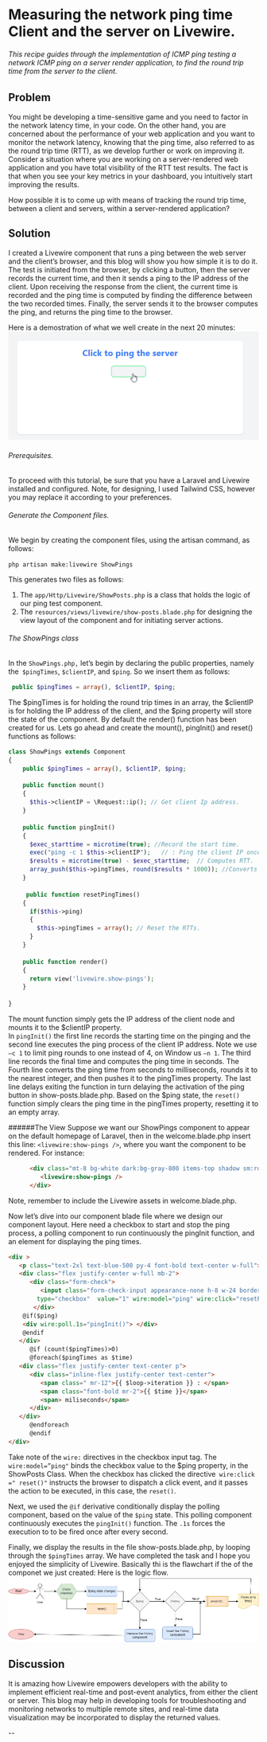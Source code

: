 # Measuring the network ping time Client and the server on Livewire.

###### This recipe guides through the implementation of ICMP ping testing a network ICMP ping on a server render application, to find the round trip time from the server to the client.  

## Problem

You might be developing a time-sensitive game and you need to factor in the network latency time, in your code. On the other hand, you are concerned about the performance of your web application and you want to monitor the network latency, knowing that the ping time, also referred to as the round trip time (RTT),  as we develop further or work on improving it. 
Consider a situation where you are working on a server-rendered web application and you have total visibility of the RTT test results. The fact is that when you see your key metrics in your dashboard, you intuitively start improving the results.

How possible it is to come up with means of tracking the round trip time, between a client and servers, within a server-rendered application?

## Solution

I created a Livewire component that runs a ping between the web server and the client’s browser, and this blog will show you how simple it is to do it. The test is initiated from the browser, by clicking a button, then the server records the current time, and then it sends a ping to the IP address of the client. Upon receiving the response from the client, the current time is recorded and the ping time is computed by finding the difference between the two recorded times. Finally, the server sends it to the browser computes the ping, and returns the ping time to the browser. 

Here is a demostration of what we well create in the next 20 minutes:
[![The ping time component demo](Ping_recip_test.gif)](# "The ping time component demo")

###### Prerequisites. 
To proceed with this tutorial, be sure that you have a Laravel and Livewire installed and configured. Note, for designing, I used Tailwind CSS, however you may replace it according to your preferences. 

###### Generate the Component files.
We begin by creating the component files, using the artisan command, as follows:

`php artisan make:livewire ShowPings` 

This generates two files as follows: 
1. The `app/Http/Livewire/ShowPosts.php` is a class that holds the logic of our ping test component. 
2. The `resources/views/livewire/show-posts.blade.php` for designing the view layout of the component and for initiating server actions.

###### The ShowPings class
In the `ShowPings.php,` let’s begin by declaring the public properties, namely the` $pingTimes`, `$clientIP`, and `$ping`. So we insert them as follows:
```php
 public $pingTimes = array(), $clientIP, $ping;
 ```
The $pingTimes is for holding the round trip times in an array, the $clientIP is for holding the IP address of the client, and the $ping property will store the state of the component.
By default the render() function has been created for us. Lets go ahead and create the mount(), pingInit() and reset() functions as follows:

```php
class ShowPings extends Component
{
    public $pingTimes = array(), $clientIP, $ping;

    public function mount()
    {
      $this->clientIP = \Request::ip(); // Get client Ip address.
    }

    public function pingInit()
    {
      $exec_starttime = microtime(true); //Record the start time.
      exec("ping -c 1 $this->clientIP");   // : Ping the client IP once.
      $results = microtime(true) - $exec_starttime;  // Computes RTT.
      array_push($this->pingTimes, round($results * 1000)); //Converts RTT an integer in ms.
    }

     public function resetPingTimes()
    { 
      if($this->ping)
      {
        $this->pingTimes = array(); // Reset the RTTs.
      }
    }

    public function render()
    {
      return view('livewire.show-pings');
    }

}
```
The mount function simply gets the IP address of the client node and mounts it to the $clientIP property.  
In `pingInit()` the first line records the starting time on the pinging and the second line executes the ping process of the client IP address. Note we use `–c 1` to limit ping rounds to one instead of 4, on Window us `–n 1`. The third line records the final time and computes the ping time in seconds. The Fourth line converts the ping time from seconds to milliseconds, rounds it to the nearest integer, and then pushes it to the pingTimes property. The last line delays exiting the function in turn delaying the activation of the ping button in show-posts.blade.php. 
Based on the $ping state, the `reset()` function simply clears the ping time in the pingTimes property, resetting it to an empty array.

######The View
Suppose we want our ShowPings component to appear on the default homepage of Laravel, then in the welcome.blade.php insert this line: `<livewire:show-pings />`, where you want the component to be rendered. For instance:
```html
      <div class="mt-8 bg-white dark:bg-gray-800 items-top shadow sm:rounded-lg w-full overflow-y-auto max-h-96">
         <livewire:show-pings />           
      </div>
```
Note, remember to include the Livewire assets in welcome.blade.php.

 Now let’s dive into our component blade file where we design our component layout. Here need a checkbox to start and stop the ping process, a polling component to run continuously the pingInit function, and an element for displaying the ping times.

```html
<div >
   <p class="text-2xl text-blue-500 py-4 font-bold text-center w-full">Click to ping the server </p>
   <div class="flex justify-center w-full mb-2">
      <div class="form-check">
         <input class="form-check-input appearance-none h-8 w-24 border-2 border-green-300 rounded-lg bg-gray-100 checked:bg-red-400 checked:border-red-500 mt-1 align-top bg-no-repeat bg-center bg-contain float-left mr-2 cursor-pointer" 
		type="checkbox"  value="1" wire:model="ping" wire:click="resetPingTimes()">
       </div>
    @if($ping)
    <div wire:poll.1s="pingInit()"> </div>
    @endif
   </div>
      @if (count($pingTimes)>0)
      @foreach($pingTimes as $time)
   <div class="flex justify-center text-center p">
      <div class="inline-flex justify-center text-center">
         <span class=" mr-12">{{ $loop->iteration }} : </span>
         <span class="font-bold mr-2">{{ $time }}</span>
         <span> miliseconds</span>
      </div>
   </div>
      @endforeach
      @endif
</div>
```
Take note of the `wire:` directives in the checkbox input tag. The `wire:model=”ping"` binds the checkbox value to the $ping property, in the ShowPosts  Class. When the checkbox has clicked the directive` wire:click =" reset()"`  instructs the browser to dispatch a click event, and it passes the action to be executed, in this case, the `reset()`.

Next, we used the `@if` derivative conditionally display the polling component, based on the value of the `$ping` state. This polling component continuously executes the `pingInit()` function. The `.1s` forces the execution to to be fired once after every second.

Finally, we display the results in the file show-posts.blade.php, by looping through the `$pingTimes` array.
We have completed the task and I hope you enjoyed the simplicity of Livewire. Basically thi is the flawchart if the of the componet we just created:
Here is the logic flow.
[![The ping time component flowchart](https://github.com/dumisanigegana/Ping-server-from-the-browser-livewire/blob/12a6b40e463ff311dfe616528d7fb131beaa2810/using-livewire-to-test-ping-time-flowchat.png)](# "The ping time component flowchart")


## Discussion

It is amazing how Livewire empowers developers with the ability to implement efficient real-time and post-event analytics, from either the client or server. This blog may help in developing tools for troubleshooting and monitoring networks to multiple remote sites, and real-time data visualization may be incorporated to display the returned values.

-- 
